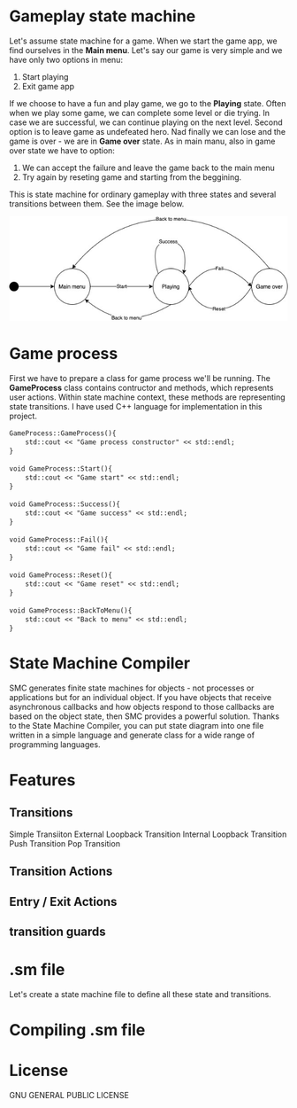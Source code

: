 # Gameplay state machine
Let's assume state machine for a game. When we start the game app, we find ourselves in the **Main menu**. Let's say our game is very simple and we have only two options in menu: 
1. Start playing
2. Exit game app

If we choose to have a fun and play game, we go to the **Playing** state. Often when we play some game, we can complete some level or die trying. In case we are successful, we can continue playing on the next level. Second option is to leave game as undefeated hero. Nad finally we can lose and the game is over - we are in **Game over** state.
As in main manu, also in game over state we have to option:
1. We can accept the failure and leave the game back to the main menu
2. Try again by reseting game and starting from the beggining.

This is state machine for ordinary gameplay with three states and several transitions between them. See the image below.

![state machine diagram](game_sm.jpg)

# Game process
First we have to prepare a class for game process we'll be running. The **GameProcess** class contains contructor and methods, which represents user actions. Within state machine context, these methods are representing state transitions. I have used C++ language for implementation in this project.
```
GameProcess::GameProcess(){
    std::cout << "Game process constructor" << std::endl;
}

void GameProcess::Start(){
    std::cout << "Game start" << std::endl;
}

void GameProcess::Success(){
    std::cout << "Game success" << std::endl;
}

void GameProcess::Fail(){
    std::cout << "Game fail" << std::endl;
}

void GameProcess::Reset(){
    std::cout << "Game reset" << std::endl;
}

void GameProcess::BackToMenu(){
    std::cout << "Back to menu" << std::endl;
}
```


# State Machine Compiler

SMC generates finite state machines for objects - not processes or applications but for an individual object. If you have objects that receive asynchronous callbacks and how objects respond to those callbacks are based on the object state, then SMC provides a powerful solution.
Thanks to the State Machine Compiler, you can put state diagram into one file written in a simple language and generate class for a wide range of programming languages.


# Features
## Transitions
Simple Transiiton
External Loopback Transition
Internal Loopback Transition
Push Transition
Pop Transition
## Transition Actions
## Entry / Exit Actions
## transition guards


# .sm file
Let's create a state machine file to define all these state and transitions. 


# Compiling .sm file


# License
GNU GENERAL PUBLIC LICENSE